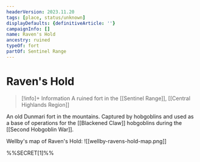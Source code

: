 ```yaml
---
headerVersion: 2023.11.20
tags: [place, status/unknown]
displayDefaults: {definitiveArticle: ''}
campaignInfo: []
name: Raven's Hold
ancestry: ruined
typeOf: fort
partOf: Sentinel Range
---
```

# Raven's Hold
>[!info]+ Information
> A ruined fort in the [[Sentinel Range]], [[Central Highlands Region]]

An old Dunmari fort in the mountains. Captured by hobgoblins and used as a base of operations for the [[Blackened Claw]] hobgoblins during the [[Second Hobgoblin War]]. 

Wellby's map of Raven's Hold:
![[wellby-ravens-hold-map.png]]

%%SECRET[1]%%
